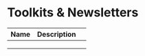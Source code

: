 # Toolkits & Newsletters



| Name | Description |   |
| ---- | ----------- | - |
|      |             |   |
|      |             |   |
|      |             |   |
